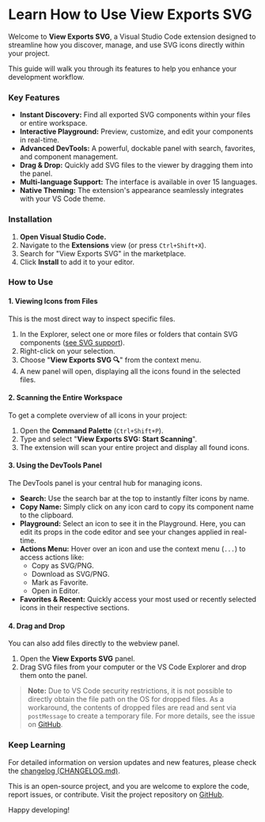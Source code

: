 # Learn How to Use View Exports SVG

Welcome to **View Exports SVG**, a Visual Studio Code extension designed to streamline how you discover, manage, and use SVG icons directly within your project.

This guide will walk you through its features to help you enhance your development workflow.

### Key Features

- **Instant Discovery:** Find all exported SVG components within your files or entire workspace.
- **Interactive Playground:** Preview, customize, and edit your components in real-time.
- **Advanced DevTools:** A powerful, dockable panel with search, favorites, and component management.
- **Drag & Drop:** Quickly add SVG files to the viewer by dragging them into the panel.
- **Multi-language Support:** The interface is available in over 15 languages.
- **Native Theming:** The extension's appearance seamlessly integrates with your VS Code theme.

### Installation

1.  **Open Visual Studio Code.**
2.  Navigate to the **Extensions** view (or press `Ctrl+Shift+X`).
3.  Search for "View Exports SVG" in the marketplace.
4.  Click **Install** to add it to your editor.

### How to Use

#### 1. Viewing Icons from Files

This is the most direct way to inspect specific files.

1.  In the Explorer, select one or more files or folders that contain SVG components ([see SVG support](SVG%20SUPPORT.md)).
2.  Right-click on your selection.
3.  Choose "**View Exports SVG 🔍**" from the context menu.
4.  A new panel will open, displaying all the icons found in the selected files.

#### 2. Scanning the Entire Workspace

To get a complete overview of all icons in your project:

1.  Open the **Command Palette** (`Ctrl+Shift+P`).
2.  Type and select "**View Exports SVG: Start Scanning**".
3.  The extension will scan your entire project and display all found icons.

#### 3. Using the DevTools Panel

The DevTools panel is your central hub for managing icons.

- **Search:** Use the search bar at the top to instantly filter icons by name.
- **Copy Name:** Simply click on any icon card to copy its component name to the clipboard.
- **Playground:** Select an icon to see it in the Playground. Here, you can edit its props in the code editor and see your changes applied in real-time.
- **Actions Menu:** Hover over an icon and use the context menu (`...`) to access actions like:
  - Copy as SVG/PNG.
  - Download as SVG/PNG.
  - Mark as Favorite.
  - Open in Editor.
- **Favorites & Recent:** Quickly access your most used or recently selected icons in their respective sections.

#### 4. Drag and Drop

You can also add files directly to the webview panel.

1.  Open the **View Exports SVG** panel.
2.  Drag SVG files from your computer or the VS Code Explorer and drop them onto the panel.

> **Note:** Due to VS Code security restrictions, it is not possible to directly obtain the file path on the OS for dropped files. As a workaround, the contents of dropped files are read and sent via `postMessage` to create a temporary file. For more details, see the issue on [GitHub](https://github.com/microsoft/vscode/issues/255608).

### Keep Learning

For detailed information on version updates and new features, please check the [changelog (CHANGELOG.md)](CHANGELOG.md).

This is an open-source project, and you are welcome to explore the code, report issues, or contribute. Visit the project repository on [GitHub](https://github.com/JairTorres1003/JT-View-Exports-SVG).

Happy developing!
